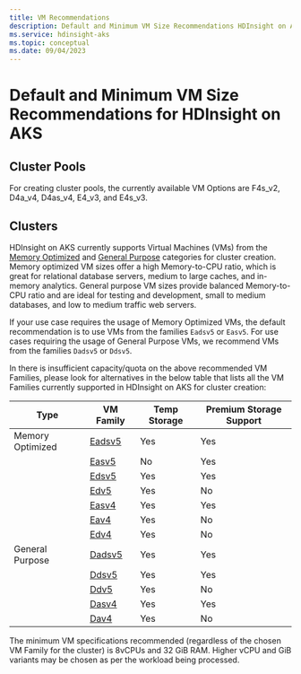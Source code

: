 ```yaml
---
title: VM Recommendations
description: Default and Minimum VM Size Recommendations HDInsight on AKS.
ms.service: hdinsight-aks
ms.topic: conceptual
ms.date: 09/04/2023
---
```


# Default and Minimum VM Size Recommendations for HDInsight on AKS

## Cluster Pools
For creating cluster pools, the currently available VM Options are F4s_v2, D4a_v4, D4as_v4, E4_v3, and E4s_v3.

## Clusters
HDInsight on AKS currently supports Virtual Machines (VMs) from the [Memory Optimized](https://learn.microsoft.com/azure/virtual-machines/sizes-memory) and [General Purpose](https://learn.microsoft.com/azure/virtual-machines/sizes-general) categories for cluster creation. Memory optimized VM sizes offer a high Memory-to-CPU ratio, which is great for relational database servers, medium to large caches, and in-memory analytics. General purpose VM sizes provide balanced Memory-to-CPU ratio and are ideal for testing and development, small to medium databases, and low to medium traffic web servers. 

If your use case requires the usage of Memory Optimized VMs, the default recommendation is to use VMs from the families `Eadsv5` or `Easv5`. For use cases requiring the usage of General Purpose VMs, we recommend VMs from the families `Dadsv5` or `Ddsv5`. 

In there is insufficient capacity/quota on the above recommended VM Families, please look for alternatives in the below table that lists all the VM Families currently supported in HDInsight on AKS for cluster creation:

|	Type	|	VM Family	|	Temp Storage	|	Premium Storage Support	|
|--|--|--|--|
|	Memory Optimized	|	[Eadsv5](https://learn.microsoft.com/azure/virtual-machines/easv5-eadsv5-series)	|	Yes	|	Yes	|
|		|	[Easv5](https://learn.microsoft.com/azure/virtual-machines/easv5-eadsv5-series)	|	No	|	Yes	|
|		|	[Edsv5](https://learn.microsoft.com/azure/virtual-machines/edv5-edsv5-series)	|	Yes	|	Yes	|
|		|	[Edv5](https://learn.microsoft.com/azure/virtual-machines/edv5-edsv5-series)	|	Yes	|	No	|
|		|	[Easv4](https://learn.microsoft.com/azure/virtual-machines/eav4-easv4-series)	|	Yes	|	Yes	|
|		|	[Eav4](https://learn.microsoft.com/azure/virtual-machines/eav4-easv4-series)	|	Yes	|	No	|
|		|	[Edv4](https://learn.microsoft.com/azure/virtual-machines/edv4-edsv4-series)	|	Yes	|	No	|
|	General Purpose	|	[Dadsv5](https://learn.microsoft.com/azure/virtual-machines/dasv5-dadsv5-series)	|	Yes	|	Yes	|
|		|	[Ddsv5](https://learn.microsoft.com/azure/virtual-machines/ddv5-ddsv5-series)	|	Yes	|	Yes	|
|		|	[Ddv5](https://learn.microsoft.com/azure/virtual-machines/ddv5-ddsv5-series)	|	Yes	|	No	|
|		|	[Dasv4](https://learn.microsoft.com/azure/virtual-machines/dav4-dasv4-series)	|	Yes	|	Yes	|
|		|	[Dav4](https://learn.microsoft.com/azure/virtual-machines/dav4-dasv4-series)	|	Yes	|	No  	|

The minimum VM specifications recommended (regardless of the chosen VM Family for the cluster) is 8vCPUs and 32 GiB RAM. Higher vCPU and GiB variants may be chosen as per the workload being processed.

